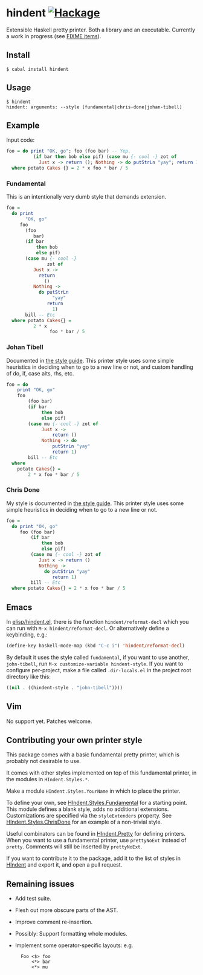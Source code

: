 # hindent [![Hackage](https://img.shields.io/hackage/v/hindent.svg?style=flat)](https://hackage.haskell.org/package/hindent)

Extensible Haskell pretty printer. Both a library and an
executable. Currently a work in progress (see
[FIXME items](https://github.com/chrisdone/hindent/blob/master/src/HIndent/Pretty.hs)).

## Install

    $ cabal install hindent

## Usage

    $ hindent
    hindent: arguments: --style [fundamental|chris-done|johan-tibell]

## Example

Input code:

``` haskell
foo = do print "OK, go"; foo (foo bar) -- Yep.
          (if bar then bob else pif) (case mu {- cool -} zot of
            Just x -> return (); Nothing -> do putStrLn "yay"; return 1) bill -- Etc
  where potato Cakes {} = 2 * x foo * bar / 5
```

### Fundamental

This is an intentionally very dumb style that demands extension.

``` haskell
foo =
  do print
       "OK, go"
     foo
       (foo
          bar)
       (if bar
           then bob
           else pif)
       (case mu {- cool -}
               zot of
          Just x ->
            return
              ()
          Nothing ->
            do putStrLn
                 "yay"
               return
                 1)
       bill -- Etc
  where potato Cakes{} =
          2 * x
                foo * bar / 5
```

### Johan Tibell

Documented in
[the style guide](https://github.com/tibbe/haskell-style-guide).
This printer style uses some simple heuristics in deciding when to go
to a new line or not, and custom handling of do, if, case alts, rhs,
etc.

``` haskell
foo = do
    print "OK, go"
    foo
        (foo bar)
        (if bar
             then bob
             else pif)
        (case mu {- cool -} zot of
             Just x ->
                 return ()
             Nothing -> do
                 putStrLn "yay"
                 return 1)
        bill -- Etc
  where
    potato Cakes{} =
        2 * x foo * bar / 5
```

### Chris Done

My style is documented in
[the style guide](https://github.com/chrisdone/haskell-style-guide).
This printer style uses some simple heuristics in deciding when to go
to a new line or not.

``` haskell
foo =
  do print "OK, go"
     foo (foo bar)
         (if bar
             then bob
             else pif)
         (case mu {- cool -} zot of
            Just x -> return ()
            Nothing ->
              do putStrLn "yay"
                 return 1)
         bill -- Etc
  where potato Cakes{} = 2 * x foo * bar / 5
```

## Emacs

In
[elisp/hindent.el](https://github.com/chrisdone/hindent/blob/master/elisp/hindent.el),
there is the function `hindent/reformat-decl` which you can run with
`M-x hindent/reformat-decl`. Or alternatively define a keybinding,
e.g.:

``` lisp
(define-key haskell-mode-map (kbd "C-c i") 'hindent/reformat-decl)
```

By default it uses the style called `fundamental`, if you want to use
another, `john-tibell`, run `M-x customize-variable
hindent-style`. If you want to configure per-project, make a file
called `.dir-locals.el` in the project root directory like this:

``` lisp
((nil . ((hindent-style . "john-tibell"))))
```

## Vim

No support yet. Patches welcome.

## Contributing your own printer style

This package comes with a basic fundamental pretty printer, which is
probably not desirable to use.

It comes with other styles implemented on top of this fundamental
printer, in the modules in `HIndent.Styles.*`.

Make a module `HIndent.Styles.YourName` in which to place the printer.

To define your own, see
[HIndent.Styles.Fundamental](https://github.com/chrisdone/hindent/blob/master/src/HIndent/Styles/Fundamental.hs)
for a starting point. This module defines a blank style, adds no
additional extensions. Customizations are specified via the
`styleExtenders` property. See
[HIndent.Styles.ChrisDone](https://github.com/chrisdone/hindent/blob/master/src/HIndent/Styles/ChrisDone.hs)
for an example of a non-trivial style.

Useful combinators can be found in
[HIndent.Pretty](https://github.com/chrisdone/hindent/blob/master/src/HIndent/Pretty.hs)
for defining printers. When you want to use a fundamental printer, use
`prettyNoExt` instead of `pretty`. Comments will still be inserted by
`prettyNoExt`.

If you want to contribute it to the package, add it to the list of
styles in
[HIndent](https://github.com/chrisdone/hindent/blob/master/src/HIndent.hs)
and export it, and open a pull request.

## Remaining issues

* Add test suite.
* Flesh out more obscure parts of the AST.
* Improve comment re-insertion.
* Possibly: Support formatting whole modules.
* Implement some operator-specific layouts: e.g.

        Foo <$> foo
            <*> bar
            <*> mu
